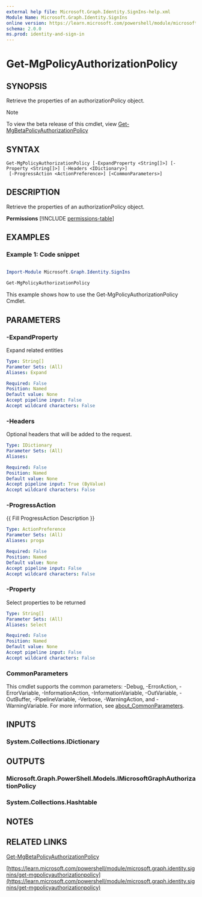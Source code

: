 ```yaml
---
external help file: Microsoft.Graph.Identity.SignIns-help.xml
Module Name: Microsoft.Graph.Identity.SignIns
online version: https://learn.microsoft.com/powershell/module/microsoft.graph.identity.signins/get-mgpolicyauthorizationpolicy
schema: 2.0.0
ms.prod: identity-and-sign-in
---
```


# Get-MgPolicyAuthorizationPolicy

## SYNOPSIS
Retrieve the properties of an authorizationPolicy object.

> [!NOTE]
> To view the beta release of this cmdlet, view [Get-MgBetaPolicyAuthorizationPolicy](/powershell/module/Microsoft.Graph.Beta.Identity.SignIns/Get-MgBetaPolicyAuthorizationPolicy?view=graph-powershell-beta)

## SYNTAX

```
Get-MgPolicyAuthorizationPolicy [-ExpandProperty <String[]>] [-Property <String[]>] [-Headers <IDictionary>]
 [-ProgressAction <ActionPreference>] [<CommonParameters>]
```

## DESCRIPTION
Retrieve the properties of an authorizationPolicy object.

**Permissions**
[!INCLUDE [permissions-table](~/../graphref/api-reference/v1.0/includes/permissions/authorizationpolicy-get-permissions.md)]

## EXAMPLES
### Example 1: Code snippet

```powershell

Import-Module Microsoft.Graph.Identity.SignIns

Get-MgPolicyAuthorizationPolicy

```
This example shows how to use the Get-MgPolicyAuthorizationPolicy Cmdlet.


## PARAMETERS

### -ExpandProperty
Expand related entities

```yaml
Type: String[]
Parameter Sets: (All)
Aliases: Expand

Required: False
Position: Named
Default value: None
Accept pipeline input: False
Accept wildcard characters: False
```

### -Headers
Optional headers that will be added to the request.

```yaml
Type: IDictionary
Parameter Sets: (All)
Aliases:

Required: False
Position: Named
Default value: None
Accept pipeline input: True (ByValue)
Accept wildcard characters: False
```

### -ProgressAction
{{ Fill ProgressAction Description }}

```yaml
Type: ActionPreference
Parameter Sets: (All)
Aliases: proga

Required: False
Position: Named
Default value: None
Accept pipeline input: False
Accept wildcard characters: False
```

### -Property
Select properties to be returned

```yaml
Type: String[]
Parameter Sets: (All)
Aliases: Select

Required: False
Position: Named
Default value: None
Accept pipeline input: False
Accept wildcard characters: False
```

### CommonParameters
This cmdlet supports the common parameters: -Debug, -ErrorAction, -ErrorVariable, -InformationAction, -InformationVariable, -OutVariable, -OutBuffer, -PipelineVariable, -Verbose, -WarningAction, and -WarningVariable. For more information, see [about_CommonParameters](http://go.microsoft.com/fwlink/?LinkID=113216).

## INPUTS

### System.Collections.IDictionary
## OUTPUTS

### Microsoft.Graph.PowerShell.Models.IMicrosoftGraphAuthorizationPolicy
### System.Collections.Hashtable
## NOTES

## RELATED LINKS
[Get-MgBetaPolicyAuthorizationPolicy](/powershell/module/Microsoft.Graph.Beta.Identity.SignIns/Get-MgBetaPolicyAuthorizationPolicy?view=graph-powershell-beta)

[https://learn.microsoft.com/powershell/module/microsoft.graph.identity.signins/get-mgpolicyauthorizationpolicy](https://learn.microsoft.com/powershell/module/microsoft.graph.identity.signins/get-mgpolicyauthorizationpolicy)




